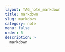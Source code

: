 ```yaml
---
layout: TAG_note_markdown
title: markdown
slug: markdown
category: note
menu: false
order: 5
description: >
  markdown
---
```


